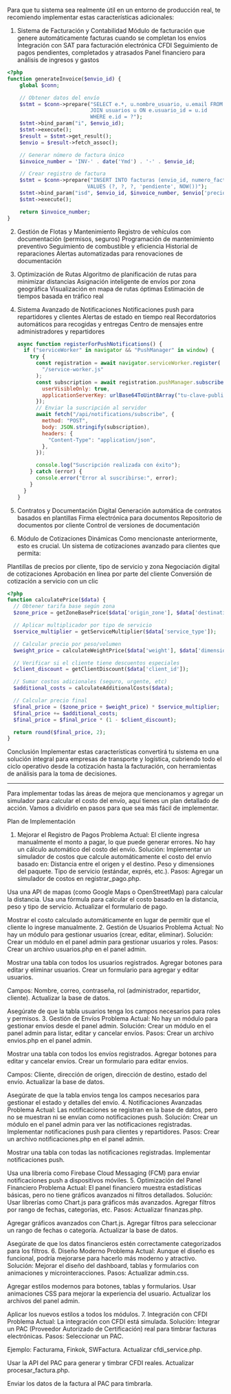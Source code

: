 Para que tu sistema sea realmente útil en un entorno de producción real, te recomiendo implementar estas características
adicionales:

1. Sistema de Facturación y Contabilidad
   Módulo de facturación que genere automáticamente facturas cuando se completan los envíos
   Integración con SAT para facturación electrónica CFDI
   Seguimiento de pagos pendientes, completados y atrasados
   Panel financiero para análisis de ingresos y gastos

```php
<?php
function generateInvoice($envio_id) {
    global $conn;

    // Obtener datos del envío
    $stmt = $conn->prepare("SELECT e.*, u.nombre_usuario, u.email FROM envios e
                           JOIN usuarios u ON e.usuario_id = u.id
                           WHERE e.id = ?");
    $stmt->bind_param("i", $envio_id);
    $stmt->execute();
    $result = $stmt->get_result();
    $envio = $result->fetch_assoc();

    // Generar número de factura único
    $invoice_number = 'INV-' . date('Ymd') . '-' . $envio_id;

    // Crear registro de factura
    $stmt = $conn->prepare("INSERT INTO facturas (envio_id, numero_factura, monto, status, created_at)
                          VALUES (?, ?, ?, 'pendiente', NOW())");
    $stmt->bind_param("isd", $envio_id, $invoice_number, $envio['precio']);
    $stmt->execute();

    return $invoice_number;
}
```

2.  Gestión de Flotas y Mantenimiento
    Registro de vehículos con documentación (permisos, seguros)
    Programación de mantenimiento preventivo
    Seguimiento de combustible y eficiencia
    Historial de reparaciones
    Alertas automatizadas para renovaciones de documentación
3.  Optimización de Rutas
    Algoritmo de planificación de rutas para minimizar distancias
    Asignación inteligente de envíos por zona geográfica
    Visualización en mapa de rutas óptimas
    Estimación de tiempos basada en tráfico real
4.  Sistema Avanzado de Notificaciones
    Notificaciones push para repartidores y clientes
    Alertas de estado en tiempo real
    Recordatorios automáticos para recogidas y entregas
    Centro de mensajes entre administradores y repartidores

    ```js
    async function registerForPushNotifications() {
      if ("serviceWorker" in navigator && "PushManager" in window) {
        try {
          const registration = await navigator.serviceWorker.register(
            "/service-worker.js"
          );
          const subscription = await registration.pushManager.subscribe({
            userVisibleOnly: true,
            applicationServerKey: urlBase64ToUint8Array("tu-clave-publica"),
          });
          // Enviar la suscripción al servidor
          await fetch("/api/notifications/subscribe", {
            method: "POST",
            body: JSON.stringify(subscription),
            headers: {
              "Content-Type": "application/json",
            },
          });

          console.log("Suscripción realizada con éxito");
        } catch (error) {
          console.error("Error al suscribirse:", error);
        }
      }
    }
    ```

5.  Contratos y Documentación Digital
    Generación automática de contratos basados en plantillas
    Firma electrónica para documentos
    Repositorio de documentos por cliente
    Control de versiones de documentación
6.  Módulo de Cotizaciones Dinámicas
    Como mencionaste anteriormente, esto es crucial. Un sistema de cotizaciones avanzado para clientes que permita:

Plantillas de precios por cliente, tipo de servicio y zona
Negociación digital de cotizaciones
Aprobación en línea por parte del cliente
Conversión de cotización a servicio con un clic

```php
<?php
function calculatePrice($data) {
  // Obtener tarifa base según zona
  $zone_price = getZoneBasePrice($data['origin_zone'], $data['destination_zone']);

  // Aplicar multiplicador por tipo de servicio
  $service_multiplier = getServiceMultiplier($data['service_type']);

  // Calcular precio por peso/volumen
  $weight_price = calculateWeightPrice($data['weight'], $data['dimensions']);

  // Verificar si el cliente tiene descuentos especiales
  $client_discount = getClientDiscount($data['client_id']);

  // Sumar costos adicionales (seguro, urgente, etc)
  $additional_costs = calculateAdditionalCosts($data);

  // Calcular precio final
  $final_price = ($zone_price + $weight_price) * $service_multiplier;
  $final_price += $additional_costs;
  $final_price = $final_price * (1 - $client_discount);

  return round($final_price, 2);
}
```

Conclusión
Implementar estas características convertirá tu sistema en una solución integral para empresas de transporte y logística, cubriendo todo el ciclo operativo desde la cotización hasta la facturación, con herramientas de análisis para la toma de decisiones.

---

Para implementar todas las áreas de mejora que mencionamos y agregar un simulador para calcular el costo del envío, aquí tienes un plan detallado de acción. Vamos a dividirlo en pasos para que sea más fácil de implementar.

Plan de Implementación

1. Mejorar el Registro de Pagos
   Problema Actual:
   El cliente ingresa manualmente el monto a pagar, lo que puede generar errores.
   No hay un cálculo automático del costo del envío.
   Solución:
   Implementar un simulador de costos que calcule automáticamente el costo del envío basado en:
   Distancia entre el origen y el destino.
   Peso y dimensiones del paquete.
   Tipo de servicio (estándar, exprés, etc.).
   Pasos:
   Agregar un simulador de costos en registrar_pago.php.

Usa una API de mapas (como Google Maps o OpenStreetMap) para calcular la distancia.
Usa una fórmula para calcular el costo basado en la distancia, peso y tipo de servicio.
Actualizar el formulario de pago.

Mostrar el costo calculado automáticamente en lugar de permitir que el cliente lo ingrese manualmente. 2. Gestión de Usuarios
Problema Actual:
No hay un módulo para gestionar usuarios (crear, editar, eliminar).
Solución:
Crear un módulo en el panel admin para gestionar usuarios y roles.
Pasos:
Crear un archivo usuarios.php en el panel admin.

Mostrar una tabla con todos los usuarios registrados.
Agregar botones para editar y eliminar usuarios.
Crear un formulario para agregar y editar usuarios.

Campos: Nombre, correo, contraseña, rol (administrador, repartidor, cliente).
Actualizar la base de datos.

Asegúrate de que la tabla usuarios tenga los campos necesarios para roles y permisos. 3. Gestión de Envíos
Problema Actual:
No hay un módulo para gestionar envíos desde el panel admin.
Solución:
Crear un módulo en el panel admin para listar, editar y cancelar envíos.
Pasos:
Crear un archivo envios.php en el panel admin.

Mostrar una tabla con todos los envíos registrados.
Agregar botones para editar y cancelar envíos.
Crear un formulario para editar envíos.

Campos: Cliente, dirección de origen, dirección de destino, estado del envío.
Actualizar la base de datos.

Asegúrate de que la tabla envios tenga los campos necesarios para gestionar el estado y detalles del envío. 4. Notificaciones Avanzadas
Problema Actual:
Las notificaciones se registran en la base de datos, pero no se muestran ni se envían como notificaciones push.
Solución:
Crear un módulo en el panel admin para ver las notificaciones registradas.
Implementar notificaciones push para clientes y repartidores.
Pasos:
Crear un archivo notificaciones.php en el panel admin.

Mostrar una tabla con todas las notificaciones registradas.
Implementar notificaciones push.

Usa una librería como Firebase Cloud Messaging (FCM) para enviar notificaciones push a dispositivos móviles. 5. Optimización del Panel Financiero
Problema Actual:
El panel financiero muestra estadísticas básicas, pero no tiene gráficos avanzados ni filtros detallados.
Solución:
Usar librerías como Chart.js para gráficos más avanzados.
Agregar filtros por rango de fechas, categorías, etc.
Pasos:
Actualizar finanzas.php.

Agregar gráficos avanzados con Chart.js.
Agregar filtros para seleccionar un rango de fechas o categoría.
Actualizar la base de datos.

Asegúrate de que los datos financieros estén correctamente categorizados para los filtros. 6. Diseño Moderno
Problema Actual:
Aunque el diseño es funcional, podría mejorarse para hacerlo más moderno y atractivo.
Solución:
Mejorar el diseño del dashboard, tablas y formularios con animaciones y microinteracciones.
Pasos:
Actualizar admin.css.

Agregar estilos modernos para botones, tablas y formularios.
Usar animaciones CSS para mejorar la experiencia del usuario.
Actualizar los archivos del panel admin.

Aplicar los nuevos estilos a todos los módulos. 7. Integración con CFDI
Problema Actual:
La integración con CFDI está simulada.
Solución:
Integrar un PAC (Proveedor Autorizado de Certificación) real para timbrar facturas electrónicas.
Pasos:
Seleccionar un PAC.

Ejemplo: Facturama, Finkok, SWFactura.
Actualizar cfdi_service.php.

Usar la API del PAC para generar y timbrar CFDI reales.
Actualizar procesar_factura.php.

Enviar los datos de la factura al PAC para timbrarla.
